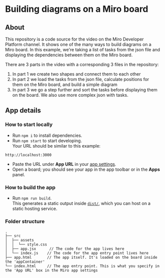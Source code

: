 # Building diagrams on a Miro board

## About

This repository is a code source for the video on the Miro Developer Platform channel. It shows one of the many ways to build diagrams on a Miro board.
In this example, we're taking a list of tasks from the json file and displaying the dependencies between them on the Miro board.

There are 3 parts in the video with a corresponding 3 files in the repository:

1. In part 1 we create two shapes and connect them to each other
2. In part 2 we load the tasks from the json file, calculate positions for them on the Miro board, and build a simple diagram
3. In part 3 we go a step further and sort the tasks before displaying them on the board. We also use more complex json with tasks.

## App details

### How to start locally

- Run `npm i` to install dependencies.
- Run `npm start` to start developing. \
  Your URL should be similar to this example:

```
http://localhost:3000
```

- Paste the URL under **App URL** in your
  [app settings](https://developers.miro.com/docs/build-your-first-hello-world-app#step-3-configure-your-app-in-miro).
- Open a board; you should see your app in the app toolbar or in the **Apps**
  panel.

### How to build the app

- Run `npm run build`. \
  This generates a static output inside [`dist/`](./dist), which you can host on a static hosting
  service.

### Folder structure

<!-- The following tree structure is just an example -->

```
.
├── src
│  ├── assets
│  │  └── style.css
│  ├── app.jsx      // The code for the app lives here
│  └── index.js    // The code for the app entry point lives here
├── app.html       // The app itself. It's loaded on the board inside the 'appContainer'
└── index.html     // The app entry point. This is what you specify in the 'App URL' box in the Miro app settings
```
